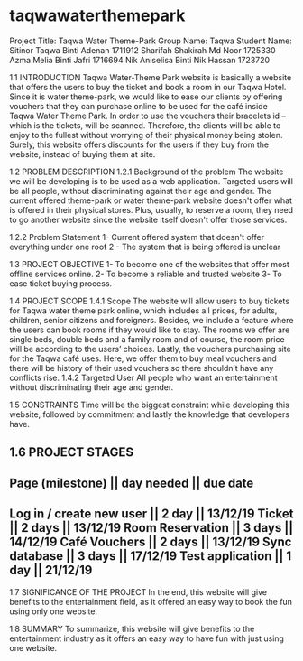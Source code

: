 # taqwawaterthemepark

Project Title: Taqwa Water Theme-Park
Group Name: Taqwa
Student Name: 
Sitinor Taqwa Binti Adenan 	1711912
Sharifah Shakirah Md Noor	1725330
Azma Melia Binti Jafri 		1716694
Nik Aniselisa Binti Nik Hassan	1723720

1.1 INTRODUCTION
	Taqwa Water-Theme Park website is basically a website that offers the users to buy the ticket and book a room in our Taqwa Hotel. Since it is water theme-park, we would like to ease our clients by offering vouchers that they can purchase online to be used for the café inside Taqwa Water Theme Park. In order to use the vouchers their bracelets id – which is the tickets, will be scanned. Therefore, the clients will be able to enjoy to the fullest without worrying of their physical money being stolen.
Surely, this website offers discounts for the users if they buy from the website, instead of buying them at site.


1.2 PROBLEM DESCRIPTION
1.2.1 Background of the problem
The website we will be developing is to be used as a web application. Targeted users will be all people, without discriminating against their age and gender. The current offered theme-park or water theme-park website doesn't offer what is offered in their physical stores. Plus, usually, to reserve a room, they need to go another website since the website itself doesn't offer those services. 

1.2.2 Problem Statement
1- Current offered system that doesn't offer everything under one roof
2 - The system that is being offered is unclear

1.3 PROJECT OBJECTIVE
1- To become one of the websites that offer most offline services online.
2- To become a reliable and trusted website
3- To ease ticket buying process.

1.4 PROJECT SCOPE
1.4.1 Scope
The website will allow users to buy tickets for Taqwa water theme park online, which includes all prices, for adults, children, senior citizens and foreigners. Besides, we include a feature where the users can book rooms if they would like to stay. The rooms we offer are single beds, double beds and a family room and of course, the room price will be according to the users’ choices. Lastly, the vouchers purchasing site for the Taqwa café uses. Here, we offer them to buy meal vouchers and there will be history of their used vouchers so there shouldn’t have any conflicts rise. 
1.4.2 Targeted User
All people who want an entertainment without discriminating their age and gender.

1.5 CONSTRAINTS
Time will be the biggest constraint while developing this website, followed by commitment and lastly the knowledge that developers have.

1.6 PROJECT STAGES
---------------------------------------------------------------------------
Page (milestone)	|| day needed 	|| due date 
---------------------------------------------------------------------------
Log in / create new user	|| 2 day	|| 13/12/19
Ticket			|| 2 days	|| 13/12/19
Room Reservation	|| 3 days	|| 14/12/19
Café Vouchers		|| 2 days	|| 13/12/19
Sync database		|| 3 days	|| 17/12/19
Test application		|| 1 day	|| 21/12/19
---------------------------------------------------------------------------
1.7 SIGNIFICANCE OF THE PROJECT
In the end, this website will give benefits to the entertainment field, as it offered an easy way to book the fun using only one website.

1.8 SUMMARY
To summarize, this website will give benefits to the entertainment industry as it offers an easy way to have fun with just using one website. 
